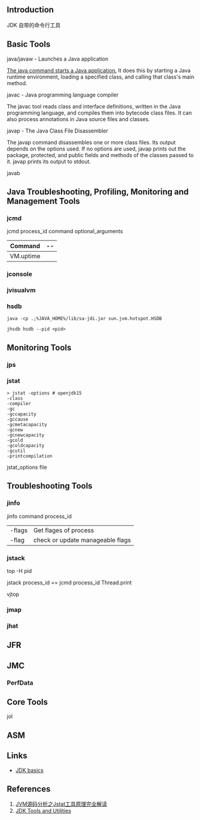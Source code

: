 ## Introduction

JDK 自带的命令行工具

## Basic Tools

java/javaw - Launches a Java application

[The java command starts a Java application.](/docs/CS/Java/JDK/JVM/start.md) It does this by starting a Java runtime environment, loading a specified class, and calling that class's main method.

javac - Java programming language compiler

The javac tool reads class and interface definitions, written in the Java programming language, and compiles them into bytecode class files. It can also process annotations in Java source files and classes.


javap - The Java Class File Disassembler

The javap command disassembles one or more class files. Its output depends on the options used. If no options are used, javap prints out the package, protected, and public fields and methods of the classes passed to it. javap prints its output to stdout.

javab

## Java Troubleshooting, Profiling, Monitoring and Management Tools

### jcmd

jcmd process_id command optional_arguments

| Command   | --   |
| --------- | ---- |
| VM.uptime |      |



### jconsole

### jvisualvm

### hsdb

```shell
java -cp .;%JAVA_HOME%/lib/sa-jdi.jar sun.jvm.hotspot.HSDB 

jhsdb hsdb --pid <pid>
```



## Monitoring Tools

### jps

### jstat

```shell
> jstat -options # openjdk15
-class
-compiler
-gc
-gccapacity
-gccause
-gcmetacapacity
-gcnew
-gcnewcapacity
-gcold
-gcoldcapacity
-gcutil
-printcompilation
```

jstat_options file


## Troubleshooting Tools


### jinfo

jinfo command process_id

|        |                                  |
| ------ | -------------------------------- |
| -flags | Get flages of process            |
| -flag  | check or update manageable flags |



### jstack

top -H pid

jstack process_id  == jcmd process_id Thread.print


vjtop




### jmap

### jhat



## JFR

## JMC

### PerfData

## Core Tools
jol

## ASM



## Links
- [JDK basics](/docs/CS/Java/JDK/Basic/Basic.md)

## References

1. [JVM源码分析之Jstat工具原理完全解读](https://lovestblog.cn/blog/2016/07/20/jstat/)
2. [JDK Tools and Utilities](https://docs.oracle.com/javase/7/docs/technotes/tools/index.html)